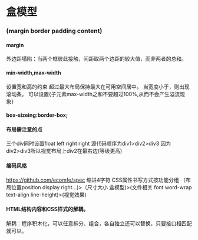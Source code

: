 # 盒模型
### (margin border padding content)
#### margin
外边距塌陷：当两个框彼此接触，间距取两个边距的较大值，而非两者的总和。
#### min-width,max-width
设置宽和高的约束 
超过最大布局保持最大在可用空间居中。
当宽度小于，则出现滚动条。
可以设置{子元素max-width之和不要超过100%,从而不会产生溢流现象}
#### box-sizeing:border-box;

#### 布局需注意的点
三个div同时设置float left right right
源代码顺序为div1>div2>div3
因为div2>div3所以视觉布局上div2在最右边(等级更高)

#### 编码风格
https://github.com/ecomfe/spec
缩进4字符
CSS属性书写方式按功能分组
（布局位置position display right...)>（尺寸大小 盒模型)>(文件相关 font word-wrap text-align line-height)>(视觉效果)

#### HTML结构内容和CSS样式的解耦。
解耦：程序积木化，可以任意拆分、组合，各自独立还可以替换，只要接口相匹配就可以。